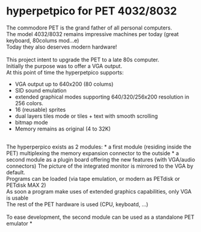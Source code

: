 # hyperpetpico for PET 4032/8032
The commodore PET is the grand father of all personal computers.<br>
The model 4032/8032 remains impressive machines per today (great keyboard, 80colums mod...e)<br>
Today they also deserves modern hardware!<br>
<br>
This project intent to upgrade the PET to a late 80s computer.<br>
Initially the purpose was to offer a VGA output.<br>
At this point of time the hyperpetpico supports:
* VGA output up to 640x200 (80 colums)
* SID sound emulation
* extended graphical modes supporting 640/320/256x200 resolution in 256 colors.
* 16 (reusable) sprites
* dual layers tiles mode or tiles + text with smooth scrolling
* bitmap mode
* Memory remains as original (4 to 32K)
<br>
The hyperperpico exists as 2 modules:
* a first module (residing inside the PET) multiplexing the memory expansion connector to the outside
* a second module as a plugin board offering the new features (with VGA/audio connectors)
The picture of the integrated monitor is mirrored to the VGA by default.<br>
Programs can be loaded (via tape emulation, or modern as PETdisk or PETdisk MAX 2)<br>
As soon a program make uses of extended graphics capabilities, only VGA is usable<br>
The rest of the PET hardware is used (CPU, keyboatd, ...)<br>
<br>
To ease development, the second module can be used as a standalone PET emulator
* 
